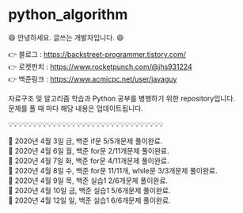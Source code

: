 # python_algorithm
:smile: 안녕하세요. 글쓰는 개발자입니다. :smile:

:point_right: 블로그 : https://backstreet-programmer.tistory.com/  
:point_right: 로켓펀치 : https://www.rocketpunch.com/@jhs931224  
:point_right: 백준링크 : https://www.acmicpc.net/user/javaguy  

자료구조 및 알고리즘 학습과 Python 공부를 병행하기 위한 repository입니다.  
문제를 풀 때 마다 해당 내용은 업데이트됩니다.


:bulb::bulb::bulb::bulb::bulb::bulb::bulb::bulb::bulb::bulb::bulb::bulb::bulb::bulb::bulb::bulb::bulb::bulb::bulb::bulb::bulb::bulb::bulb::bulb::bulb::bulb::bulb::bulb::bulb::bulb::bulb::bulb:


:facepunch: 2020년 4월 3일 금, 백준 if문 5/5개문제 풀이완료.   
:facepunch: 2020년 4월 6일 월, 백준 for문 2/11개문제 풀이완료.   
:facepunch: 2020년 4월 7일 화, 백준 for문 4/11개문제 풀이완료.   
:facepunch: 2020년 4월 8일 수, 백준 for문 11/11개, while문 3/3개문제 풀이완료.   
:facepunch: 2020년 4월 9일 목, 백준 실습1 2/6개문제 풀이완료.   
:facepunch: 2020년 4월 10일 금, 백준 실습1 5/6개문제 풀이완료.   
:facepunch: 2020년 4월 12일 일, 백준 실습1 6/6개문제 풀이완료.   
